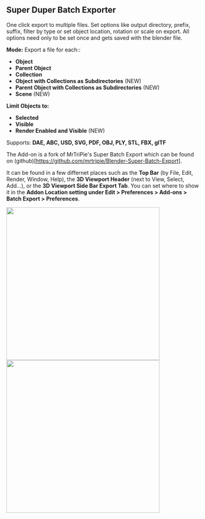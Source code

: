 ## Super Duper Batch Exporter
One click export to multiple files. Set options like output directory, prefix, suffix, filter by type or set object location, rotation or scale on export. All options need only to be set once and gets saved with the blender file.

**Mode:** Export a file for each::
- **Object**
- **Parent Object**
- **Collection**
- **Object with Collections as Subdirectories**    (NEW)
- **Parent Object with Collections as Subdirectories**   (NEW)
- **Scene**  (NEW)

**Limit Objects to:**
- **Selected**
- **Visible**
- **Render Enabled and Visible**  (NEW)

Supports: **DAE, ABC, USD, SVG, PDF, OBJ, PLY, STL, FBX, glTF**

The Add-on is a fork of MrTriPie's Super Batch Export which can be found on (github)[https://github.com/mrtripie/Blender-Super-Batch-Export].


It can be found in a few differnet places such as the **Top Bar** (by File, Edit, Render, Window, Help), the **3D Viewport Header** (next to View, Select, Add...), or the **3D Viewport Side Bar Export Tab**. You can set where to show it in the **Addon Location setting under Edit > Preferences > Add-ons > Batch Export > Preferences**.

<img src="https://user-images.githubusercontent.com/65431647/147272597-7ed290c6-51b4-4afa-a8ee-ee4661330825.png" height="400"/> <img src="https://user-images.githubusercontent.com/65431647/147272883-0c8c10d7-062f-4737-8522-55a3c51c5c50.png" height="400"/>
